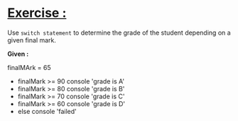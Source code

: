 # <a href='#exercise' id='exercise'> Exercise : </a>

Use `switch statement` to determine the grade of the student depending on a given final mark.

**Given :**

finalMArk = 65

- finalMark >= 90 console 'grade is A'
- finalMark >= 80 console 'grade is B'
- finalMark >= 70 console 'grade is C'
- finalMark >= 60 console 'grade is D'
- else console 'failed'
